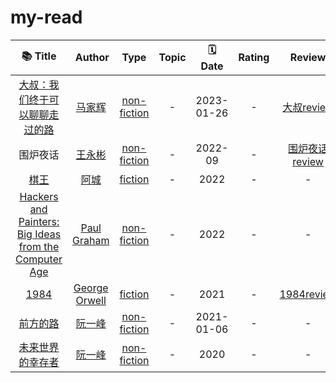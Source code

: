 # my-read

|                         📚 Title                          |     ‍ Author      |      Type       | Topic |  🗓 Date   | Rating |       Review       |
|:---------------------------------------------------------:|:-----------------:|:---------------:|:-----:|:----------:|:------:|:------------------:|
|             [大叔：我们终于可以聊聊走过的路][]             |    [马家辉][]     | [non-fiction][] |   -   | 2023-01-26 |   -    |   [大叔review][]   |
|                         围炉夜话                          |    [王永彬][]     | [non-fiction][] |   -   |  2022-09   |   -    | [围炉夜话review][] |
|                         [棋王][]                          |     [阿城][]      |   [fiction][]   |   -   |    2022    |   -    |         -          |
| [Hackers and Painters: Big Ideas from the Computer Age][] |  [Paul Graham][]  | [non-fiction][] |   -   |    2022    |   -    |         -          |
|                         [1984][]                          | [George Orwell][] |   [fiction][]   |   -   |    2021    |   -    |   [1984review][]   |
|                       [前方的路][]                        |    [阮一峰][]     | [non-fiction][] |   -   | 2021-01-06 |   -    |         -          |
|                   [未来世界的幸存者][]                    |    [阮一峰][]     | [non-fiction][] |   -   |    2020    |   -    |         -          |

<!-- Type -->
[fiction]: ./books/fiction/
[history]: ./books/history/
[non-fiction]: ./books/non-fiction/
[other]: ./books/other
[papers]: ./books/papers
[poetry]: ./books/poetry

<!-- Author -->
[马家辉]: https://zh.wikipedia.org/zh-hans/%E9%A6%AC%E5%AE%B6%E8%BC%9D
[王永彬]: https://zh.wikipedia.org/zh/%E7%8E%8B%E6%B0%B8%E5%BD%AC
[阿城]: https://zh.wikipedia.org/zh-hans/%E9%98%BF%E5%9F%8E_(%E4%BD%9C%E5%AE%B6)
[Paul Graham]: http://www.paulgraham.com/
[George Orwell]: https://en.wikipedia.org/wiki/George_Orwell
[阮一峰]: https://www.ruanyifeng.com/

<!-- ebook -->
[大叔：我们终于可以聊聊走过的路]: https://book.douban.com/subject/35813045/
<!-- [围炉夜话]:  -->
[棋王]: https://book.douban.com/subject/30330181/
[Hackers and Painters: Big Ideas from the Computer Age]: http://www.paulgraham.com/hackpaint.html
[1984]: https://book.douban.com/subject/3815131/
[未来世界的幸存者]: https://github.com/ruanyf/survivor
[前方的路]: https://github.com/ruanyf/road

<!-- Review -->
[大叔review]: ./reviews/2023/202301-大叔.md
[围炉夜话review]: ./reviews/2022/202209-围炉夜话.md
[1984review]: ./reviews/2021/2021-1984.md